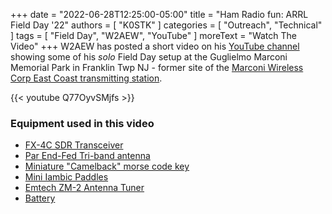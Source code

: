 +++
date = "2022-06-28T12:25:00-05:00"
title = "Ham Radio fun: ARRL Field Day '22"
authors = [ "K0STK" ]
categories = [ "Outreach", "Technical" ]
tags = [ "Field Day", "W2AEW", "YouTube" ]
moreText = "Watch The Video"
+++
W2AEW has posted a short video on his
[YouTube channel](https://www.youtube.com/user/w2aew)
showing some of his *solo* Field Day setup at the Guglielmo Marconi Memorial
Park in Franklin Twp NJ - former site of the
[Marconi Wireless Corp East Coast transmitting station](https://en.wikipedia.org/wiki/List_of_Marconi_wireless_stations#New_Jersey).
<!--more-->

{{< youtube Q77OyvSMjfs >}}

### Equipment used in this video

* [FX-4C SDR Transceiver](https://bg2fx.com/)
* [Par End-Fed Tri-band antenna](http://www.vibroplex.com/contents/en-us/p3412.html)
* [Miniature "Camelback" morse code key](http://www.vibroplex.com/contents/en-us/p3527.html)
* [Mini Iambic Paddles](https://www.amazon.com/Mini-Key-Automatic-Morse-Stainless/dp/B09KC3JYC8)
* [Emtech ZM-2 Antenna Tuner](https://steadynet.com/emtech/zm2-kit-uhf-connectors)
* [Battery](https://www.bioennopower.com/collections/12v-series-lifepo4-batteries/products/12v-8ah-lfp-battery-abs-sealed-black-case)
